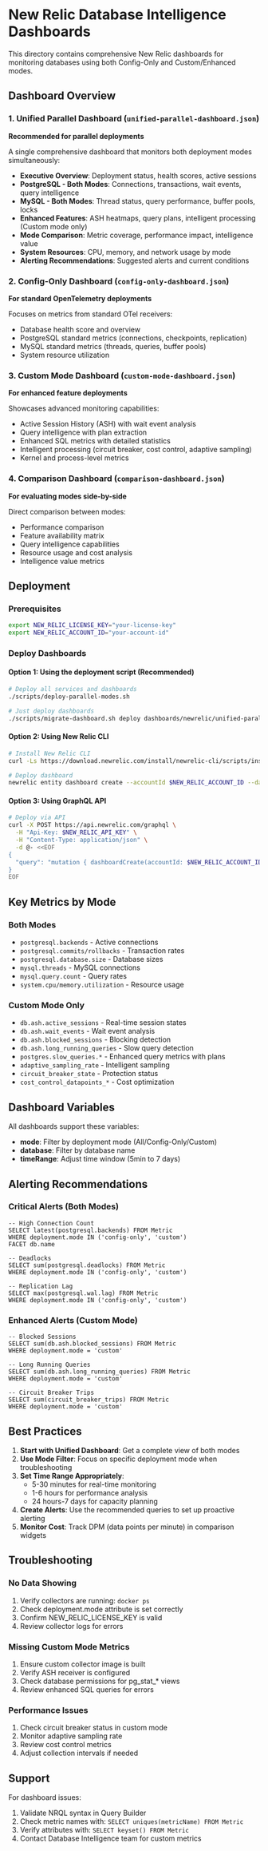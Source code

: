 # New Relic Database Intelligence Dashboards

This directory contains comprehensive New Relic dashboards for monitoring databases using both Config-Only and Custom/Enhanced modes.

## Dashboard Overview

### 1. Unified Parallel Dashboard (`unified-parallel-dashboard.json`)
**Recommended for parallel deployments**

A single comprehensive dashboard that monitors both deployment modes simultaneously:
- **Executive Overview**: Deployment status, health scores, active sessions
- **PostgreSQL - Both Modes**: Connections, transactions, wait events, query intelligence
- **MySQL - Both Modes**: Thread status, query performance, buffer pools, locks
- **Enhanced Features**: ASH heatmaps, query plans, intelligent processing (Custom mode only)
- **Mode Comparison**: Metric coverage, performance impact, intelligence value
- **System Resources**: CPU, memory, and network usage by mode
- **Alerting Recommendations**: Suggested alerts and current conditions

### 2. Config-Only Dashboard (`config-only-dashboard.json`)
**For standard OpenTelemetry deployments**

Focuses on metrics from standard OTel receivers:
- Database health score and overview
- PostgreSQL standard metrics (connections, checkpoints, replication)
- MySQL standard metrics (threads, queries, buffer pools)
- System resource utilization

### 3. Custom Mode Dashboard (`custom-mode-dashboard.json`)
**For enhanced feature deployments**

Showcases advanced monitoring capabilities:
- Active Session History (ASH) with wait event analysis
- Query intelligence with plan extraction
- Enhanced SQL metrics with detailed statistics
- Intelligent processing (circuit breaker, cost control, adaptive sampling)
- Kernel and process-level metrics

### 4. Comparison Dashboard (`comparison-dashboard.json`)
**For evaluating modes side-by-side**

Direct comparison between modes:
- Performance comparison
- Feature availability matrix
- Query intelligence capabilities
- Resource usage and cost analysis
- Intelligence value metrics

## Deployment

### Prerequisites
```bash
export NEW_RELIC_LICENSE_KEY="your-license-key"
export NEW_RELIC_ACCOUNT_ID="your-account-id"
```

### Deploy Dashboards

#### Option 1: Using the deployment script (Recommended)
```bash
# Deploy all services and dashboards
./scripts/deploy-parallel-modes.sh

# Just deploy dashboards
./scripts/migrate-dashboard.sh deploy dashboards/newrelic/unified-parallel-dashboard.json
```

#### Option 2: Using New Relic CLI
```bash
# Install New Relic CLI
curl -Ls https://download.newrelic.com/install/newrelic-cli/scripts/install.sh | bash

# Deploy dashboard
newrelic entity dashboard create --accountId $NEW_RELIC_ACCOUNT_ID --dashboard file://unified-parallel-dashboard.json
```

#### Option 3: Using GraphQL API
```bash
# Deploy via API
curl -X POST https://api.newrelic.com/graphql \
  -H "Api-Key: $NEW_RELIC_API_KEY" \
  -H "Content-Type: application/json" \
  -d @- <<EOF
{
  "query": "mutation { dashboardCreate(accountId: $NEW_RELIC_ACCOUNT_ID, dashboard: $(cat unified-parallel-dashboard.json)) { entityResult { guid } } }"
}
EOF
```

## Key Metrics by Mode

### Both Modes
- `postgresql.backends` - Active connections
- `postgresql.commits/rollbacks` - Transaction rates
- `postgresql.database.size` - Database sizes
- `mysql.threads` - MySQL connections
- `mysql.query.count` - Query rates
- `system.cpu/memory.utilization` - Resource usage

### Custom Mode Only
- `db.ash.active_sessions` - Real-time session states
- `db.ash.wait_events` - Wait event analysis
- `db.ash.blocked_sessions` - Blocking detection
- `db.ash.long_running_queries` - Slow query detection
- `postgres.slow_queries.*` - Enhanced query metrics with plans
- `adaptive_sampling_rate` - Intelligent sampling
- `circuit_breaker_state` - Protection status
- `cost_control_datapoints_*` - Cost optimization

## Dashboard Variables

All dashboards support these variables:
- **mode**: Filter by deployment mode (All/Config-Only/Custom)
- **database**: Filter by database name
- **timeRange**: Adjust time window (5min to 7 days)

## Alerting Recommendations

### Critical Alerts (Both Modes)
```nrql
-- High Connection Count
SELECT latest(postgresql.backends) FROM Metric 
WHERE deployment.mode IN ('config-only', 'custom') 
FACET db.name

-- Deadlocks
SELECT sum(postgresql.deadlocks) FROM Metric 
WHERE deployment.mode IN ('config-only', 'custom')

-- Replication Lag
SELECT max(postgresql.wal.lag) FROM Metric 
WHERE deployment.mode IN ('config-only', 'custom')
```

### Enhanced Alerts (Custom Mode)
```nrql
-- Blocked Sessions
SELECT sum(db.ash.blocked_sessions) FROM Metric 
WHERE deployment.mode = 'custom'

-- Long Running Queries
SELECT sum(db.ash.long_running_queries) FROM Metric 
WHERE deployment.mode = 'custom'

-- Circuit Breaker Trips
SELECT sum(circuit_breaker_trips) FROM Metric 
WHERE deployment.mode = 'custom'
```

## Best Practices

1. **Start with Unified Dashboard**: Get a complete view of both modes
2. **Use Mode Filter**: Focus on specific deployment mode when troubleshooting
3. **Set Time Range Appropriately**: 
   - 5-30 minutes for real-time monitoring
   - 1-6 hours for performance analysis
   - 24 hours-7 days for capacity planning
4. **Create Alerts**: Use the recommended queries to set up proactive alerting
5. **Monitor Cost**: Track DPM (data points per minute) in comparison widgets

## Troubleshooting

### No Data Showing
1. Verify collectors are running: `docker ps`
2. Check deployment.mode attribute is set correctly
3. Confirm NEW_RELIC_LICENSE_KEY is valid
4. Review collector logs for errors

### Missing Custom Mode Metrics
1. Ensure custom collector image is built
2. Verify ASH receiver is configured
3. Check database permissions for pg_stat_* views
4. Review enhanced SQL queries for errors

### Performance Issues
1. Check circuit breaker status in custom mode
2. Monitor adaptive sampling rate
3. Review cost control metrics
4. Adjust collection intervals if needed

## Support

For dashboard issues:
1. Validate NRQL syntax in Query Builder
2. Check metric names with: `SELECT uniques(metricName) FROM Metric`
3. Verify attributes with: `SELECT keyset() FROM Metric`
4. Contact Database Intelligence team for custom metrics